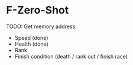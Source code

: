 # F-Zero-Shot

TODO: Get memory address

- Speed (done)
- Health (done)
- Rank
- Finish condition (death / rank out / finish race)